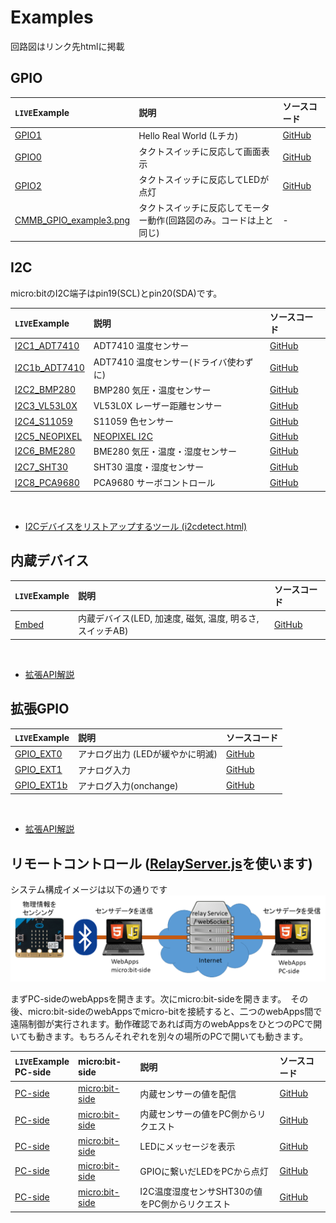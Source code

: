 # Examples 
回路図はリンク先htmlに掲載

## GPIO

|`LIVE`Example  |説明  |ソースコード|
|:---|:---|:---|
| <a href="GPIO1/index.html" target="_blank">GPIO1</a> | Hello Real World (Lチカ) | [GitHub](https://github.com/chirimen-oh/chirimen-micro-bit/blob/master/examples/GPIO1/) |
| <a href="GPIO0/index.html" target="_blank">GPIO0</a> | タクトスイッチに反応して画面表示| [GitHub](https://github.com/chirimen-oh/chirimen-micro-bit/blob/master/examples/GPIO0) |
| <a href="GPIO2/index.html" target="_blank">GPIO2</a> | タクトスイッチに反応してLEDが点灯 | [GitHub](https://github.com/chirimen-oh/chirimen-micro-bit/blob/master/examples/GPIO2/) |
| [CMMB_GPIO_example3.png](../imgs/CMMB_GPIO_example3.png) | タクトスイッチに反応してモーター動作(回路図のみ。コードは上と同じ) |- |

## I2C
micro:bitのI2C端子はpin19(SCL)とpin20(SDA)です。

|`LIVE`Example  |説明  |ソースコード|
|:---|:---|:---|
| <a href="I2C1_ADT7410/index.html" target="_blank">I2C1_ADT7410</a> | ADT7410 温度センサー | [GitHub](https://github.com/chirimen-oh/chirimen-micro-bit/blob/master/examples/I2C1_ADT7410/) |
| <a href="I2C1b_ADT7410/index.html" target="_blank">I2C1b_ADT7410</a> | ADT7410 温度センサー(ドライバ使わずに) | [GitHub](https://github.com/chirimen-oh/chirimen-micro-bit/blob/master/examples/I2C1b_ADT7410/) |
| <a href="I2C2_BMP280/index.html" target="_blank">I2C2_BMP280</a> | BMP280 気圧・温度センサー | [GitHub](https://github.com/chirimen-oh/chirimen-micro-bit/blob/master/examples/I2C2_BMP280/) |
| <a href="I2C3_VL53L0X/index.html" target="_blank">I2C3_VL53L0X</a> | VL53L0X レーザー距離センサー | [GitHub](https://github.com/chirimen-oh/chirimen-micro-bit/blob/master/examples/I2C3_VL53L0X/) |
| <a href="I2C4_S11059/index.html" target="_blank">I2C4_S11059</a> |  S11059 色センサー | [GitHub](https://github.com/chirimen-oh/chirimen-micro-bit/blob/master/examples/I2C4_S11059/) |
| <a href="I2C5_NEOPIXEL/index.html" target="_blank">I2C5_NEOPIXEL</a> |  [NEOPIXEL I2C](https://gist.github.com/satakagi/608f6c2c963c8e9453864f11b6fb1f3d#file-readme-md)  | [GitHub](https://github.com/chirimen-oh/chirimen-micro-bit/blob/master/examples/I2C5_NEOPIXEL/) |
| <a href="I2C6_BME280/index.html" target="_blank">I2C6_BME280</a> |  BME280 気圧・温度・湿度センサー  | [GitHub](https://github.com/chirimen-oh/chirimen-micro-bit/blob/master/examples/I2C6_BME280/) |
| <a href="I2C7_SHT30/index.html" target="_blank">I2C7_SHT30</a> |  SHT30 温度・湿度センサー  | [GitHub](https://github.com/chirimen-oh/chirimen-micro-bit/blob/master/examples/I2C7_SHT30/) |
| <a href="I2C7_PCA9680/index.html" target="_blank">I2C8_PCA9680</a> |  PCA9680 サーボコントロール  | [GitHub](https://github.com/chirimen-oh/chirimen-micro-bit/blob/master/examples/I2C8_PCA9680/) |

<br>

- <a href="i2cdetect/index.html" target="_blank">I2Cデバイスをリストアップするツール (i2cdetect.html)</a>


## 内蔵デバイス

|`LIVE`Example  |説明  |ソースコード|
|:---|:---|:---|
| <a href="Embed/index.html" target="_blank">Embed</a> |  内蔵デバイス(LED, 加速度, 磁気, 温度, 明るさ, スイッチAB) | [GitHub](https://github.com/chirimen-oh/chirimen-micro-bit/blob/master/examples/Embed/) |

<br>

- [拡張API解説](../guidebooks/extendedFunctions.html#内蔵デバイスの利用機能)

## 拡張GPIO

|`LIVE`Example  |説明  |ソースコード|
|:---|:---|:---|
| <a href="GPIO_EXT0/index.html" target="_blank">GPIO_EXT0</a> |  アナログ出力 (LEDが緩やかに明滅) | [GitHub](https://github.com/chirimen-oh/chirimen-micro-bit/blob/master/examples/GPIO_EXT0/) |
| <a href="GPIO_EXT1/index.html" target="_blank">GPIO_EXT1</a> |  アナログ入力 | [GitHub](https://github.com/chirimen-oh/chirimen-micro-bit/blob/master/examples/GPIO_EXT1/) |
| <a href="GPIO_EXT1b/index.html" target="_blank">GPIO_EXT1b</a> |  アナログ入力(onchange) | [GitHub](https://github.com/chirimen-oh/chirimen-micro-bit/blob/master/examples/GPIO_EXT1b/) |

<br>

- [拡張API解説](../guidebooks/extendedFunctions.html#gpioの拡張機能)


## リモートコントロール ([RelayServer.js](https://chirimen.org/remote-connection/)を使います)

システム構成イメージは以下の通りです
![構成図](imgs/systemConf.png)

まずPC-sideのwebAppsを開きます。次にmicro:bit-sideを開きます。　その後、micro:bit-sideのwebAppsでmicro-bitを接続すると、二つのwebApps間で遠隔制御が実行されます。動作確認であれば両方のwebAppsをひとつのPCで開いても動きます。もちろんそれぞれを別々の場所のPCで開いても動きます。

|`LIVE`Example<br> PC-side | micro:bit-side |説明  |ソースコード|
|:---|:---|:---|:---|
| <a href="remote_example1/pc.html" target="_blank">PC-side</a> | <a href="remote_example1/mbit.html" target="_blank2">micro:bit-side</a> | 内蔵センサーの値を配信 | [GitHub](https://github.com/chirimen-oh/chirimen-micro-bit/blob/master/examples/remote_example1/) |
| <a href="remote_example2/pc.html" target="_blank">PC-side</a> | <a href="remote_example2/mbit.html" target="_blank2">micro:bit-side</a> | 内蔵センサーの値をPC側からリクエスト | [GitHub](https://github.com/chirimen-oh/chirimen-micro-bit/blob/master/examples/remote_example2/) |
| <a href="remote_example3/pc.html" target="_blank">PC-side</a> | <a href="remote_example3/mbit.html" target="_blank2">micro:bit-side</a> | LEDにメッセージを表示 | [GitHub](https://github.com/chirimen-oh/chirimen-micro-bit/blob/master/examples/remote_example3/) |
| <a href="remote_example4/pc.html" target="_blank">PC-side</a> | <a href="remote_example4/mbit.html" target="_blank2">micro:bit-side</a> | GPIOに繋いだLEDをPCから点灯 | [GitHub](https://github.com/chirimen-oh/chirimen-micro-bit/blob/master/examples/remote_example4/) |
| <a href="remote_example5/pc.html" target="_blank">PC-side</a> | <a href="remote_example5/mbit.html" target="_blank2">micro:bit-side</a> | I2C温度湿度センサSHT30の値をPC側からリクエスト | [GitHub](https://github.com/chirimen-oh/chirimen-micro-bit/blob/master/examples/remote_example5/) |
